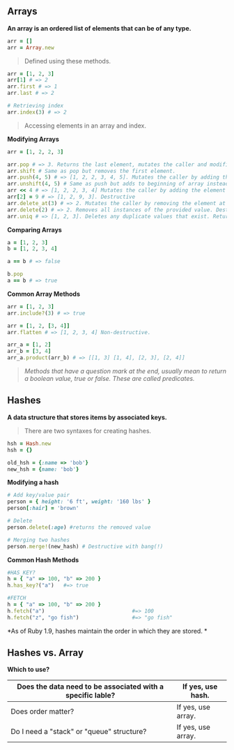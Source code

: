 ## **Arrays**



**An array is an ordered list of elements that can be of any type.**

```ruby
arr = []
arr = Array.new
```

> Defined using these methods.



```ruby
arr = [1, 2, 3]
arr[1] # => 2
arr.first # => 1
arr.last # => 2

# Retrieving index
arr.index(3) # => 2
```

> Accessing elements in an array and index.



**Modifying Arrays**

```ruby
arr = [1, 2, 2, 3]

arr.pop # => 3. Returns the last element, mutates the caller and modifies the array by removing the last element.
arr.shift # Same as pop but removes the first element.
arr.push(4, 5) # => [1, 2, 2, 3, 4, 5]. Mutates the caller by adding the argument to the end of the array, returning the modifed arr.
arr.unshift(4, 5) # Same as push but adds to beginning of array instead of end.
arr << 4 # => [1, 2, 2, 3, 4] Mutates the caller by adding the element to the end of the array.
arr[2] = 9 # => [1, 2, 9, 3]. Destructive
arr.delete_at(3) # => 2. Mutates the caller by removing the element at the index of the argument. Returns the deleted element.
arr.delete(2) # => 2. Removes all instances of the provided value. Destructive.
arr.uniq # => [1, 2, 3]. Deletes any duplicate values that exist. Returns the result as a new array. Non-destructive unless ! added.
```



**Comparing Arrays**

```ruby
a = [1, 2, 3]
b = [1, 2, 3, 4]

a == b # => false

b.pop
a == b # => true
```



**Common Array Methods**

```ruby
arr = [1, 2, 3]
arr.include?(3) # => true

arr = [1, 2, [3, 4]]
arr.flatten # => [1, 2, 3, 4] Non-destructive. 

arr_a = [1, 2]
arr_b = [3, 4]
arr_a.product(arr_b) # => [[1, 3] [1, 4], [2, 3], [2, 4]]
```

> *Methods that have a question mark at the end, usually mean to return a boolean value, true or false. These are called predicates.*



## **Hashes**



**A data structure that stores items by  associated keys.**

> There are two syntaxes for creating hashes.

```ruby
hsh = Hash.new
hsh = {}

old_hsh = {:name => 'bob'}
new_hsh = {name: 'bob'}
```



**Modifying a hash**

```ruby
# Add key/value pair
person = { height: '6 ft', weight: '160 lbs' }
person[:hair] = 'brown'

# Delete 
person.delete(:age) #returns the removed value

# Merging two hashes
person.merge!(new_hash) # Destructive with bang(!)

```



**Common Hash Methods**

```ruby
#HAS_KEY?
h = { "a" => 100, "b" => 200 }
h.has_key?("a")   #=> true

#FETCH
h = { "a" => 100, "b" => 200 }
h.fetch("a")                            #=> 100
h.fetch("z", "go fish")                 #=> "go fish"
```



*As of Ruby 1.9, hashes maintain the order in which they are stored. *



## **Hashes vs. Array**

**Which to use?**

| Does the data need to be associated with a specific lable? | If yes, use hash.  |
| ---------------------------------------------------------- | ------------------ |
| Does order matter?                                         | If yes, use array. |
| Do I need a "stack" or "queue" structure?                  | If yes, use array. |

